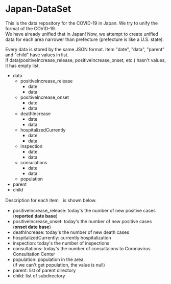 # Japan-DataSet
This is the data repository for the COVID-19 in Japan. We try to unify the format of the COVID-19.  
We have already unified that in Japan! Now, we attempt to create unified data for each area narrower than prefecture (prefecture is like a U.S. state).  
  
Every data is stored by the same JSON format. Item "date", "data", "parent" and "child" have values in list.  
If data(positiveIncrease_release, positiveIncrease_onset, etc.) hasn't values, it has empty list.
- data
  - positiveIncrease_release
    - date
    - data
  - positiveIncrease_onset
    - date
    - data
  - deathIncrease
    - date
    - data
  - hospitalizedCurrently
    - date
    - data
  - inspection
    - date
    - data
  - consulations
    - date
    - data
  - population
- parent
- child
  
Description for each item　is shown below.
- positiveIncrease_release: today's the number of new positive cases (**reported date base**)
- positiveIncrease_onset: today's the number of new positive cases (**onset date base**)
- deathIncrease: today's the number of new death cases
- hospitalizedCurrently: currently hospitalization 
- inspection: today's the number of inspections
- consultations: today's the number of consultaions to Coronavirus Consultation Center
- population: population in the area  
              (if we can't get population, the value is null)
- parent: list of parent directory
- child: list of subdirectory
